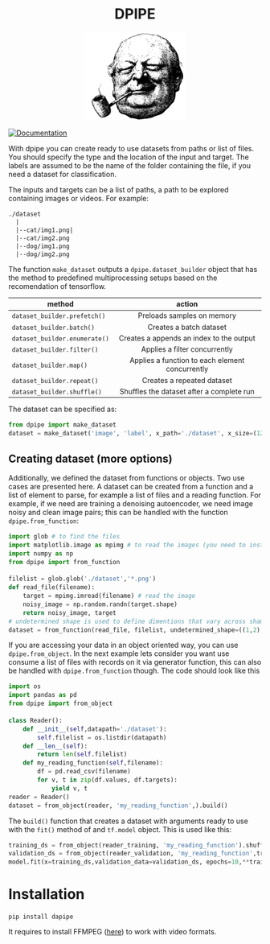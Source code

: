 <h1 align="center"> DPIPE</h1>

<p align="center">
  <img src="images/pipeguy.png" data-canonical-src="https://gyazo.com/eb5c5741b6a9a16c692170a41a49c858.png" width="200" />
</p>

[![Documentation](http://inch-ci.org/github/dwyl/hapi-auth-jwt2.svg?branch=master)](https://multidataloader.readthedocs.io/en/latest/) 

With dpipe you can create ready to use datasets from paths or list of files. You should 
specify the type and the location of the input and target. The labels are assumed to be the name of the folder containing the file,
if you need a dataset for classification. 

The inputs and targets can be a list of paths, a path to be explored containing images or videos. For example:
````shell script
./dataset
  |
  |--cat/img1.png|
  |--cat/img2.png
  |--dog/img1.png
  |--dog/img2.png
````
The function `make_dataset` outputs a `dpipe.dataset_builder` object that has the method to predefined multiprocessing setups based on the recomendation of tensorflow.

| method        | action          
| ------------- |:-------------:| 
| `dataset_builder.prefetch()`      | Preloads samples on memory |
| `dataset_builder.batch()`      | Creates a batch dataset |
| `dataset_builder.enumerate()`      | Creates a appends an index to the output |
| `dataset_builder.filter()`      | Applies a filter concurrently |
| `dataset_builder.map()`      | Applies a function to each element concurrently |
| `dataset_builder.repeat()`      | Creates a repeated dataset |
| `dataset_builder.shuffle()`      | Shuffles the dataset after a complete run |
 

The dataset can be specified as:
````python
from dpipe import make_dataset
dataset = make_dataset('image', 'label', x_path='./dataset', x_size=(128,128)).build()
````
## Creating dataset (more options)
Additionally, we defined the dataset from functions or objects. Two use cases are presented here. A dataset can be created from a function and a list of element to parse, for example a list of files and a reading function. 
For example, if we need are training a denoising autoencoder, we need image noisy and clean image pairs; this can be handled with the function `dpipe.from_function`:
```python
import glob # to find the files
import matplotlib.image as mpimg # to read the images (you need to install it.)
import numpy as np
from dpipe import from_function

filelist = glob.glob('./dataset','*.png')
def read_file(filename):
    target = mpimg.imread(filename) # read the image
    noisy_image = np.random.randn(target.shape)
    return noisy_image, target
# undetermined shape is used to define dimentions that vary across shamples, in this case the height and the width of the images
dataset = from_function(read_file, filelist, undetermined_shape=((1,2),(1,2))).build()
```
If you are accessing your data in an object oriented way, you can use `dpipe.from_object`. In the next example lets consider you want use consume a list of files with records on it via generator function, this can also be handled with `dpipe.from_function` though. The code should look like this
```python
import os
import pandas as pd
from dpipe import from_object

class Reader():
    def __init__(self,datapath='./dataset'):
        self.filelist = os.listdir(datapath)
    def __len__(self):
        return len(self.filelist)
    def my_reading_function(self,filename):
        df = pd.read_csv(filename)
        for v, t in zip(df.values, df.targets):
            yield v, t
reader = Reader()
dataset = from_object(reader, 'my_reading_function',).build()
```
The `build()` function that creates a dataset with arguments ready to use with the `fit()` method of and `tf.model` object. This is used like this:
```python
training_ds = from_object(reader_training, 'my_reading_function').shuffle(len(reader_training), reshuffle_each_iteration=True).batch(32).repeat().build()
validation_ds = from_object(reader_validation, 'my_reading_function',training=False).batch(32).build()
model.fit(x=training_ds,validation_data=validation_ds, epochs=10,**training_ds.built_args,**validation_ds_ds.built_args)
```
# Installation
````shell script
pip install dapipe
````
It requires to install FFMPEG ([here](https://www.ffmpeg.org)) to work with video formats.

